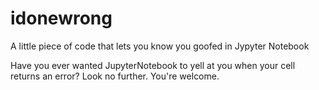 # idonewrong
A little piece of code that lets you know you goofed in Jypyter Notebook

Have you ever wanted JupyterNotebook to yell at you when your cell returns an error? 
Look no further. 
You're welcome.
